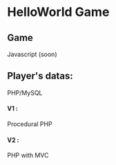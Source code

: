 # HelloWorld Game

## Game

Javascript (soon)

## Player's datas:

PHP/MySQL

#### V1 :
Procedural PHP

#### V2 :
PHP with MVC